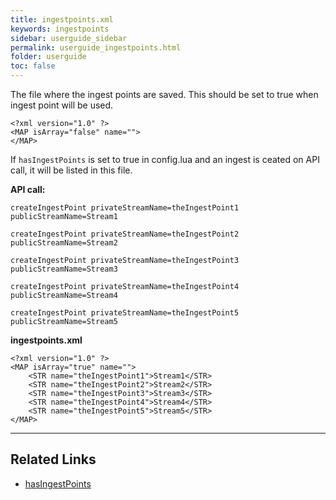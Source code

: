 ```yaml
---
title: ingestpoints.xml
keywords: ingestpoints
sidebar: userguide_sidebar
permalink: userguide_ingestpoints.html
folder: userguide
toc: false
---
```


The file where the ingest points are saved. This should be set to true when ingest point will be used.

```
<?xml version="1.0" ?>
<MAP isArray="false" name="">
</MAP>
```



If `hasIngestPoints` is set to true in config.lua and an ingest is ceated on API call, it will be listed in this file.

**API call:**

```
createIngestPoint privateStreamName=theIngestPoint1 publicStreamName=Stream1

createIngestPoint privateStreamName=theIngestPoint2 publicStreamName=Stream2

createIngestPoint privateStreamName=theIngestPoint3 publicStreamName=Stream3

createIngestPoint privateStreamName=theIngestPoint4 publicStreamName=Stream4

createIngestPoint privateStreamName=theIngestPoint5 publicStreamName=Stream5
```



**ingestpoints.xml**

```
<?xml version="1.0" ?>
<MAP isArray="true" name="">
    <STR name="theIngestPoint1">Stream1</STR>
    <STR name="theIngestPoint2">Stream2</STR>
    <STR name="theIngestPoint3">Stream3</STR>
    <STR name="theIngestPoint4">Stream4</STR>
    <STR name="theIngestPoint5">Stream5</STR>
</MAP>
```
------

## Related Links

- [hasIngestPoints](userguide_configlua.html#hasingestpoints)